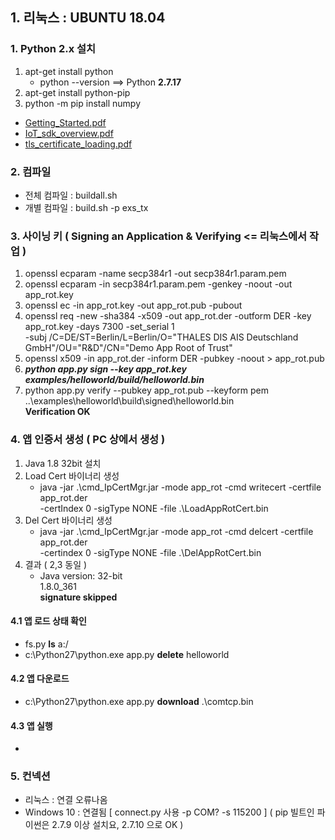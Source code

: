 ## 1. 리눅스 : **UBUNTU 18.04**
### 1. Python 2.x 설치 

  1. apt-get install python 
      - python --version ==> Python **2.7.17** 
  2. apt-get install python-pip
  3. python -m pip install numpy

- [Getting_Started.pdf](uploads/c319927f8c17d373f2631b4ec2a753e3/Getting_Started.pdf)
- [IoT_sdk_overview.pdf](uploads/aa9ea139690074195b6de17a7802f6a3/IoT_sdk_overview.pdf)
- [tls_certificate_loading.pdf](uploads/cdf7ed2862316075940ee273f997f6de/tls_certificate_loading.pdf)
### 2. 컴파일 
 - 전체 컴파일 : buildall.sh 
 - 개별 컴파일 : build.sh -p exs_tx 
### 3. 사이닝 키 ( Signing an Application & Verifying <= 리눅스에서 작업 )
 1. openssl ecparam -name secp384r1 -out secp384r1.param.pem
 2. openssl ecparam -in secp384r1.param.pem -genkey -noout -out app_rot.key
 3. openssl ec -in app_rot.key -out app_rot.pub -pubout
 4. openssl req -new -sha384 -x509 -out app_rot.der -outform DER -key app_rot.key -days 7300 -set_serial 1 <br>-subj /C=DE/ST=Berlin/L=Berlin/O="THALES DIS AIS Deutschland GmbH"/OU="R&D"/CN="Demo App Root of Trust"
 5. openssl x509 -in app_rot.der -inform DER -pubkey -noout > app_rot.pub
 6. **_python app.py sign --key app_rot.key examples/helloworld/build/helloworld.bin_**
 7. python app.py verify --pubkey app_rot.pub --keyform pem
..\examples\helloworld\build\signed\helloworld.bin<br>**Verification OK**

### 4. 앱 인증서 생성 ( PC 상에서 생성 ) 
  1. Java 1.8 32bit 설치 
  2. Load Cert 바이너리 생성 
      - java -jar .\cmd_IpCertMgr.jar -mode app_rot -cmd writecert -certfile app_rot.der<br> -certIndex 0 -sigType NONE -file .\LoadAppRotCert.bin
  3. Del Cert 바이너리 생성 
      - java -jar .\cmd_IpCertMgr.jar -mode app_rot -cmd delcert -certfile app_rot.der<br> -certindex 0 -sigType NONE -file .\DelAppRotCert.bin
  4. 결과 ( 2,3 동일 )
      - Java version: 32-bit<br>1.8.0_361<br>**signature skipped**

#### 4.1 앱 로드 상태 확인 
  - fs.py **ls** a:/
  - c:\Python27\python.exe  app.py **delete** helloworld

#### 4.2 앱 다운로드
  - c:\Python27\python.exe  app.py **download** .\comtcp.bin

#### 4.3 앱 실행
  - 


### 5. 컨넥션 
  - 리눅스 : 연결 오류나옴  
  - Windows 10 : 연결됨 [ connect.py 사용  -p COM? -s 115200 ]
     ( pip 빌트인 파이썬은 2.7.9 이상 설치요, 2.7.10 으로 OK ) 
